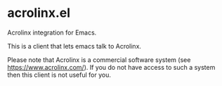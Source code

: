 # acrolinx.el

Acrolinx integration for Emacs.

This is a client that lets emacs talk to Acrolinx.

Please note that Acrolinx is a commercial software system
(see <https://www.acrolinx.com/>). If you do not have access to
such a system then this client is not useful for you.
